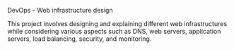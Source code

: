 DevOps - Web infrastructure design 

This project involves designing and explaining different web infrastructures while considering various aspects such as DNS, web servers, application servers, load balancing, security, and monitoring. 

